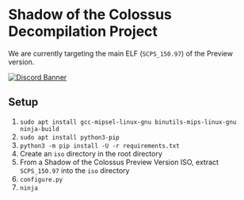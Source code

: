 # Shadow of the Colossus Decompilation Project
We are currently targeting the main ELF (``SCPS_150.97``) of the Preview version.

<a href="https://discord.gg/3nmDn6p7" target="_blank">
  <img src="https://discord.com/api/guilds/465610776762384394/widget.png?style=banner2" alt="Discord Banner">
</a>


## Setup
1. ``sudo apt install gcc-mipsel-linux-gnu binutils-mips-linux-gnu ninja-build``
2. ``sudo apt install python3-pip``
3. ``python3 -m pip install -U -r requirements.txt``
4. Create an ``iso`` directory in the root directory
5. From a Shadow of the Colossus Preview Version ISO, extract ``SCPS_150.97`` into the ``iso`` directory
6. ``configure.py``
7. ``ninja``
